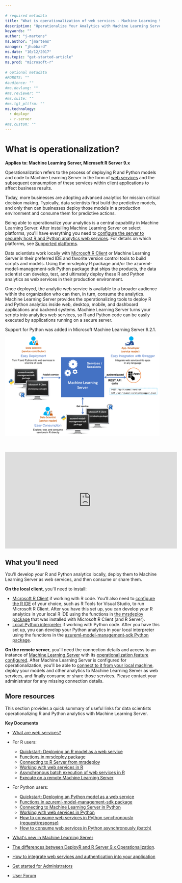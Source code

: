 ```yaml
---

# required metadata
title: "What is operationalization of web services - Machine Learning Server "
description: "Operationalize Your Analytics with Machine Learning Server Get Started"
keywords: ""
author: "j-martens"
ms.author: "jmartens"
manager: "jhubbard"
ms.date: "10/12/2017"
ms.topic: "get-started-article"
ms.prod: "microsoft-r"

# optional metadata
#ROBOTS: ""
#audience: ""
#ms.devlang: ""
#ms.reviewer: ""
#ms.suite: ""
#ms.tgt_pltfrm: ""
ms.technology: 
  - deployr
  - r-server
#ms.custom: ""
---
```


# What is operationalization?

**Applies to: Machine Learning Server, Microsoft R Server 9.x**

Operationalization refers to the process of deploying R and Python models and code to Machine Learning Server in the form of [web services](concept-what-are-web-services.md) and the subsequent consumption of these services within client applications to affect business results.

Today, more businesses are adopting advanced analytics for mission critical decision making. Typically, data scientists first build the predictive models, and only then can businesses deploy those models in a production environment and consume them for predictive actions. 

Being able to operationalize your analytics is a central capability in Machine Learning Server. After installing Machine Learning Server on select platforms, you'll have everything you need to [configure the server to securely host R and Python analytics web services](configure-start-for-administrators.md#configure-server-for-operationalization).  For details on which platforms, see [Supported platforms](configure-start-for-administrators.md#supported-platforms).

Data scientists work locally with [Microsoft R Client](../r-client-get-started.md) or Machine Learning Server in their preferred IDE and favorite version control tools to build scripts and models. Using the mrsdeploy R package and/or the azureml-model-management-sdk Python package that ships the products, the data scientist can develop, test, and ultimately deploy these R and Python analytics as web services in their production environment. 

Once deployed, the analytic web service is available to a broader audience within the organization who can then, in turn, consume the analytics. Machine Learning Server provides the operationalizing tools to deploy R and Python analytics inside web, desktop, mobile, and dashboard applications and backend systems. Machine Learning Server turns your scripts into analytics web services, so R and Python code can be easily executed by applications running on a secure server.

Support for Python was added in Microsoft Machine Learning Server 9.2.1.

![Operationalization Engine](./media/concept-operationalize-deploy-consume/data-scientist-easy-deploy.png) 

<br>
<br>

<div align="center"><iframe width="560" height="315" src="https://www.youtube.com/embed/7i19-s9mxJU" frameborder="0" allowfullscreen></iframe></div>

## What you'll need

You'll develop your R and Python analytics locally, deploy them to Machine Learning Server as web services, and then consume or share them.

**On the local client**, you'll need to install:
+ [Microsoft R Client](../r-client-get-started.md) if working with R code.  You'll also need to [configure the R IDE](https://msdn.microsoft.com/en-us/microsoft-r/r-client-get-started#step-2-configure-your-ide) of your choice, such as R Tools for Visual Studio, to run Microsoft R Client.  After you have this set up, you can develop your R analytics in your local R IDE using the functions in [the mrsdeploy package](../r-reference/mrsdeploy/mrsdeploy-package.md) that was installed with Microsoft R Client (and R Server). 
+ [Local Python interpreter](../install/python-libraries-interpreter.md) if working with Python code.  After you have this set up, you can develop your Python analytics in your local interpreter using the functions in the [azureml-model-management-sdk Python package](../python-reference/azureml-model-management-sdk/azureml-model-management-sdk.md).

**On the remote server**, you'll need the connection details and access to an instance of [Machine Learning Server](../what-is-microsoft-r-server.md) with its [operationalization feature configured](configure-start-for-administrators.md#configure-server-for-operationalization). After Machine Learning Server is configured for operationalization, you'll be able to [connect to it from your local machine](how-to-connect-log-in-with-mrsdeploy.md), deploy your models and other analytics to Machine Learning Server as web services, and finally consume or share those services. Please contact your administrator for any missing connection details.

## More resources

This section provides a quick summary of useful links for data scientists operationalizing R and Python analytics with Machine Learning Server.

**Key Documents**
+ [What are web services?](concept-what-are-web-services.md)

+ For R users:
    + [Quickstart: Deploying an R model as a web service](quickstart-publish-r-web-service.md)
    + [Functions in mrsdeploy package](../r-reference/mrsdeploy/mrsdeploy-package.md)
    + [Connecting to R Server from mrsdeploy](how-to-connect-log-in-with-mrsdeploy.md)
    + [Working with web services in R](how-to-deploy-web-service-publish-manage-in-r.md)
    + [Asynchronous batch execution of web services in R](how-to-consume-web-service-asynchronously-batch.md)
    + [Execute on a remote Machine Learning Server](../r/how-to-execute-code-remotely.md)

+ For Python users:
    + [Quickstart: Deploying an Python model as a web service](python/quickstart-deploy-python-web-service.md)
    + [Functions in azureml-model-management-sdk package](../python-reference/azureml-model-management-sdk/azureml-model-management-sdk.md)    
    + [Connecting to Machine Learning Server in Python](python/how-to-authenticate-in-python.md)    
    + [Working with web services in Python](python/how-to-deploy-manage-web-services.md)    
    + [How to consume web services in Python synchronously (request/response)](python/how-to-consume-web-services.md)    
    + [How to consume web services in Python asynchronously (batch)](python/how-to-consume-web-services-async.md)    
 
+ [What's new in Machine Learning Server](../whats-new-in-r-server.md)

+ [The differences between DeployR and R Server 9.x Operationalization](https://blogs.msdn.microsoft.com/rserver/2017/05/11/1885/).

+ [How to integrate web services and authentication into your application](how-to-build-api-clients-from-swagger-for-app-integration.md)

+ [Get started for Administrators](configure-start-for-administrators.md)

+ [User Forum](https://social.msdn.microsoft.com/Forums/en-US/home?forum=microsoftr)


